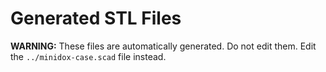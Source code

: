 # Generated STL Files

**WARNING:** These files are automatically generated.  Do not edit
them.  Edit the `../minidox-case.scad` file instead.
